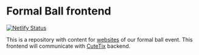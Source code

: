 # Formal Ball frontend

[![Netlify Status](https://api.netlify.com/api/v1/badges/a4145c75-363a-4683-a4c1-dabb256661d9/deploy-status)](https://app.netlify.com/sites/ples/deploys)

This is a repository with content for [websites](https://ples.rudickamladez.cz) of our formal ball event.
This frontend will communicate with [CuteTix](https://github.com/rudickamladez/cutetix) backend.
